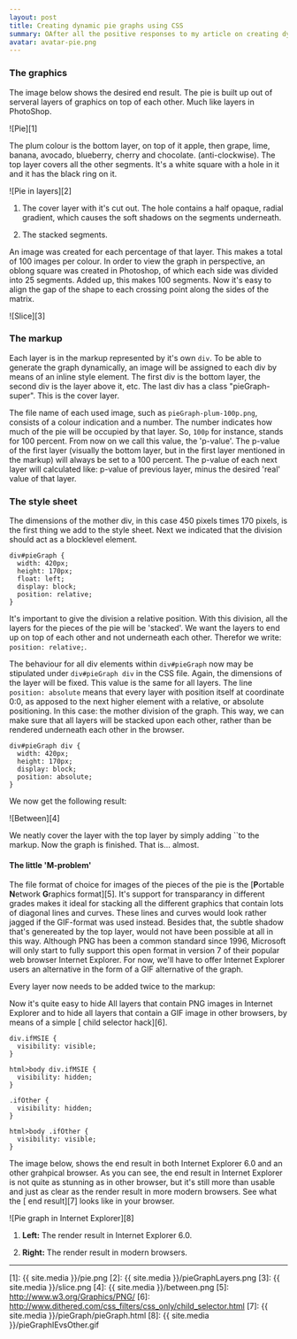 ```yaml
---
layout: post
title: Creating dynamic pie graphs using CSS
summary: OAfter all the positive responses to my article on creating dynamic column graphs using CSS, I decided to go one step further and publish a method to create dynamic 3-dimensional pie graphs, again based CSS and xHTML.
avatar: avatar-pie.png
---
```

### The graphics

The image below shows the desired end result. The pie is built up out of serveral layers of graphics on top of each other. Much like layers in PhotoShop.

![Pie][1]

 

The plum colour is the bottom layer, on top of it apple, then grape, lime, banana, avocado, blueberry, cherry and chocolate. (anti-clockwise). The top layer covers all the other segments. It's a white square with a hole in it and it has the black ring on it.

![Pie in layers][2]

 

1.  The cover layer with it's cut out. The hole contains a half opaque, radial gradient, which causes the soft shadows on the segments underneath.
 
2.  The stacked segments.
 

An image was created for each percentage of that layer. This makes a total of 100 images per colour. In order to view the graph in perspective, an oblong square was created in Photoshop, of which each side was divided into 25 segments. Added up, this makes 100 segments. Now it's easy to align the gap of the shape to each crossing point along the sides of the matrix.

![Slice][3]

### The markup

Each layer is in the markup represented by it's own `div`. To be able to generate the graph dynamically, an image will be assigned to each div by means of an inline style element. The first div is the bottom layer, the second div is the layer above it, etc. The last div has a class "pieGraph-super". This is the cover layer.

      
      
      
      
      
      
      
      
      
      
      
      
    

The file name of each used image, such as `pieGraph-plum-100p.png`, consists of a colour indication and a number. The number indicates how much of the pie will be occupied by that layer. So, `100p` for instance, stands for 100 percent. From now on we call this value, the 'p-value'. The p-value of the first layer (visually the bottom layer, but in the first layer mentioned in the markup) will always be set to a 100 percent. The p-value of each next layer will calculated like: p-value of previous layer, minus the desired 'real' value of that layer.

### The style sheet

The dimensions of the mother div, in this case 450 pixels times 170 pixels, is the first thing we add to the style sheet. Next we indicated that the division should act as a blocklevel element.

    div#pieGraph {
      width: 420px;
      height: 170px;
      float: left;
      display: block;
      position: relative;
    }
    

It's important to give the division a relative position. With this division, all the layers for the pieces of the pie will be 'stacked'. We want the layers to end up on top of each other and not underneath each other. Therefor we write: `position: relative;`.

The behaviour for all div elements within `div#pieGraph` now may be stipulated under `div#pieGraph div` in the CSS file. Again, the dimensions of the layer will be fixed. This value is the same for all layers. The line `position: absolute` means that every layer with position itself at coordinate 0:0, as apposed to the next higher element with a relative, or absolute positioning. In this case: the mother division of the graph. This way, we can make sure that all layers will be stacked upon each other, rather than be rendered underneath each other in the browser.

    div#pieGraph div {
      width: 420px;
      height: 170px;
      display: block;
      position: absolute;
    }
    

We now get the following result:

![Between][4]

We neatly cover the layer with the top layer by simply adding ``to the markup. Now the graph is finished. That is... almost.

#### The little 'M-problem'

The file format of choice for images of the pieces of the pie is the [**P**ortable **N**etwork **G**raphics format][5]. It's support for transparancy in different grades makes it ideal for stacking all the different graphics that contain lots of diagonal lines and curves. These lines and curves would look rather jagged if the GIF-format was used instead. Besides that, the subtle shadow that's genereated by the top layer, would not have been possible at all in this way. Although PNG has been a common standard since 1996, Microsoft will only start to fully support this open format in version 7 of their popular web browser Internet Explorer. For now, we'll have to offer Internet Explorer users an alternative in the form of a GIF alternative of the graph.

Every layer now needs to be added twice to the markup:

      
    

Now it's quite easy to hide All layers that contain PNG images in Internet Explorer and to hide all layers that contain a GIF image in other browsers, by means of a simple [ child selector hack][6].

    div.ifMSIE {
      visibility: visible;
    }
    
    html>body div.ifMSIE {
      visibility: hidden;
    }
    
    .ifOther {
      visibility: hidden;
    }
    
    html>body .ifOther {
      visibility: visible;
    }
    

The image below, shows the end result in both Internet Explorer 6.0 and an other grahpical browser. As you can see, the end result in Internet Explorer is not quite as stunning as in other browser, but it's still more than usable and just as clear as the render result in more modern browsers. See what the [ end result][7] looks like in your browser.

![Pie graph in Internet Explorer][8]

1.  **Left:** The render result in Internet Explorer 6.0.
 
2.  **Right:** The render result in modern browsers.


* * *

 [1]: {{ site.media }}/pie.png
 [2]: {{ site.media }}/pieGraphLayers.png
 [3]: {{ site.media }}/slice.png
 [4]: {{ site.media }}/between.png
 [5]: http://www.w3.org/Graphics/PNG/
 [6]: http://www.dithered.com/css_filters/css_only/child_selector.html
 [7]: {{ site.media }}/pieGraph/pieGraph.html
 [8]: {{ site.media }}/pieGraphIEvsOther.gif